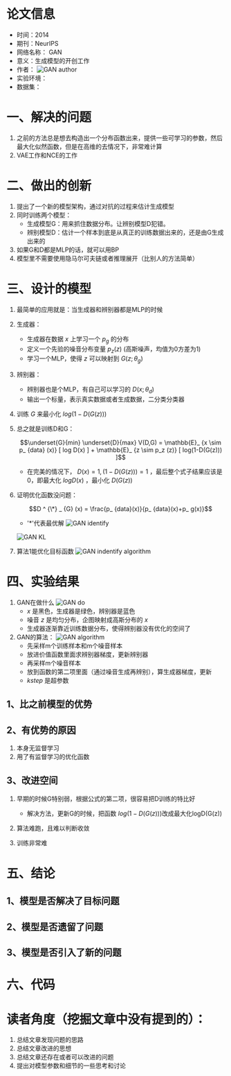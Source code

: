 # 论文信息
- 时间：2014
- 期刊：NeurIPS
- 网络名称： GAN
- 意义：生成模型的开创工作	
- 作者：
![GAN author](../pictures/GAN%20author.png)
- 实验环境：
- 数据集：
# 一、解决的问题
1. 之前的方法总是想去构造出一个分布函数出来，提供一些可学习的参数，然后最大化似然函数，但是在高维的去情况下，非常难计算
2. VAE工作和NCE的工作
# 二、做出的创新
1. 提出了一个新的模型架构，通过对抗的过程来估计生成模型
2. 同时训练两个模型：
    - 生成模型G：用来抓住数据分布。让辨别模型D犯错。
    - 辨别模型D：估计一个样本到底是从真正的训练数据出来的，还是由G生成出来的
3. 如果G和D都是MLP的话，就可以用BP
4. 模型里不需要使用隐马尔可夫链或者推理展开（比别人的方法简单）
# 三、设计的模型
1. 最简单的应用就是：当生成器和辨别器都是MLP的时候
2. 生成器：
    - 生成器在数据 $x$ 上学习一个 $p_g$ 的分布
    - 定义一个先验的噪音分布变量 $p_{z}(z)$ (高斯噪声，均值为0方差为1)
    - 学习一个MLP，使得 $z$ 可以映射到 $G(z ; \theta _g)$
3. 辨别器：
    - 辨别器也是个MLP，有自己可以学习的 $D(x ; \theta _d)$
    - 输出一个标量，表示真实数据或者生成数据，二分类分类器
4. 训练 $G$ 来最小化 $log(1-D(G(z)))$

5. 总之就是训练D和G：

    $$\underset{G}{min} \underset{D}{max} V(D,G) = \mathbb{E}_ {x \sim p_ {data} (x)} [ log D(x) ] + \mathbb{E}_ {z \sim p_z (z)} [ log(1-D(G(z))) ]$$

    - 在完美的情况下， $D(x)=1, (1-D(G(z)))=1$ ，最后整个式子结果应该是0，即最大化 $logD(x)$ ，最小化 $D(G(z))$
    
6. 证明优化函数没问题：

    $$D ^ {\*} _ {G} (x) = \frac{p_ {data}(x)}{p_ {data}(x)+p_ g(x)}$$
    
    - '*'代表最优解
    ![GAN identify](../pictures/GAN%20identify.png)

    ![GAN KL](../pictures/GAN%20KL.png)

7. 算法1能优化目标函数
    ![GAN indentify algorithm](../pictures/GAN%20identify%20algorithm.png)

# 四、实验结果
1. GAN在做什么
    ![GAN do](../pictures/GAN%20do.png)
    - $x$ 是黑色，生成器是绿色，辨别器是蓝色
    - 噪音 $z$ 是均匀分布，企图映射成高斯分布的 $x$
    - 生成器逐渐靠近训练数据分布，使得辨别器没有优化的空间了
2. GAN的算法：
    ![GAN algorithm](../pictures/GAN%20algorithm.png)
    - 先采样m个训练样本和m个噪音样本
    - 放进价值函数里面求辨别器梯度，更新辨别器
    - 再采样m个噪音样本
    - 放到函数的第二项里面（通过噪音生成再辨别），算生成器梯度，更新
    - $k step$ 是超参数
## 1、比之前模型的优势

## 2、有优势的原因
1. 本身无监督学习
2. 用了有监督学习的优化函数
## 3、改进空间
1. 早期的时候G特别弱，根据公式的第二项，很容易把D训练的特比好
    - 解决方法，更新G的时候，把函数 $log(1-D(G(z)))$改成最大化logD(G(z))

2. 算法难跑，且难以判断收敛
3. 训练非常难
# 五、结论

## 1、模型是否解决了目标问题

## 2、模型是否遗留了问题

## 3、模型是否引入了新的问题

# 六、代码

# 读者角度（挖掘文章中没有提到的）：
1. 总结文章发现问题的思路
2. 总结文章改进的思想
3. 总结文章还存在或者可以改进的问题
4. 提出对模型参数和细节的一些思考和讨论
